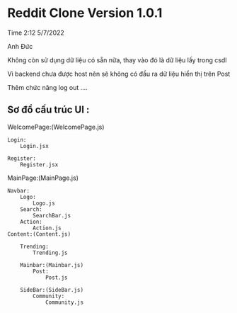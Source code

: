 # Reddit Clone Version 1.0.1

Time 2:12 5/7/2022

Anh Đức

Không còn sử dụng dữ liệu có sẵn nữa, thay vào đó là dữ liệu lấy trong csdl

Vì backend chưa được host nên sẽ không có đầu ra dữ liệu hiển thị trên Post

Thêm chức năng log out ....

## Sơ đồ cấu trúc UI :

WelcomePage:(WelcomePage.js)

    Login:
        Login.jsx

    Register:
        Register.jsx
        
MainPage:(MainPage.js)

    Navbar:
        Logo:
            Logo.js
        Search:
            SearchBar.js
        Action:
            Action.js
    Content:(Content.js)

        Trending:
            Trending.js

        Mainbar:(Mainbar.js)
            Post:
                Post.js

        SideBar:(SideBar.js)
            Community:
                Community.js